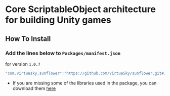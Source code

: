 # Core ScriptableObject architecture for building Unity games

## How To Install

### Add the lines below to `Packages/manifest.json`

for version `1.0.7`
```csharp
"com.virtuesky.sunflower":"https://github.com/VirtueSky/sunflower.git#1.0.7",
```

- If you are missing some of the libraries used in the package, you can download them [here](https://drive.google.com/drive/folders/1OdT5EfMDfkQsEleMM6C2-HHav9o0neTS)
